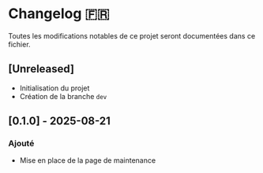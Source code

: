 # Changelog 🇫🇷

Toutes les modifications notables de ce projet seront documentées dans ce fichier.

## [Unreleased]

- Initialisation du projet
- Création de la branche `dev`

## [0.1.0] - 2025-08-21

### Ajouté

- Mise en place de la page de maintenance
